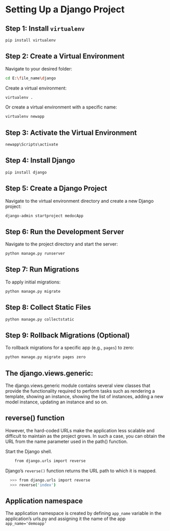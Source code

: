 
# Setting Up a Django Project

## Step 1: Install `virtualenv`
```bash
pip install virtualenv
```

## Step 2: Create a Virtual Environment
Navigate to your desired folder:
```bash
cd E:\file_name\django
```

Create a virtual environment:
```bash
virtualenv .
```

Or create a virtual environment with a specific name:
```bash
virtualenv newapp
```

## Step 3: Activate the Virtual Environment
```bash
newapp\Scripts\activate
```

## Step 4: Install Django
```bash
pip install django
```

## Step 5: Create a Django Project
Navigate to the virtual environment directory and create a new Django project:
```bash
django-admin startproject medocApp
```

## Step 6: Run the Development Server
Navigate to the project directory and start the server:
```bash
python manage.py runserver
```

## Step 7: Run Migrations
To apply initial migrations:
```bash
python manage.py migrate
```

## Step 8: Collect Static Files
```bash
python manage.py collectstatic
```

## Step 9: Rollback Migrations (Optional)
To rollback migrations for a specific app (e.g., `pages`) to zero:
```bash
python manage.py migrate pages zero
```


## The django.views.generic:
  The django.views.generic module contains several view classes that provide the functionality required to perform tasks such as rendering a template, showing an instance, showing the list of instances, adding a new model instance, updating an instance and so on. 


## reverse() function
  However, the hard-coded URLs make the application less scalable and difficult to maintain as the project grows. In such a case, you can obtain the URL from the name parameter used in the path() function.

  Start the Django shell.

```bash
    from django.urls import reverse 
```
Django’s `reverse()` function returns the URL path to which it is mapped.

```bash
  >>> from django.urls import reverse 
  >>> reverse('index') 
```

## Application namespace
 The application namespace is created by defining `app_name` variable in the application’s urls.py and assigning it the name of the app `app_name='demoapp'` 


 